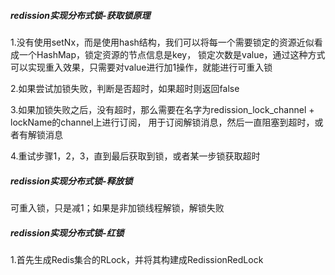 ##### redission实现分布式锁-获取锁原理
1.没有使用setNx，而是使用hash结构，我们可以将每一个需要锁定的资源近似看成一个HashMap，锁定资源的节点信息是key，
锁定次数是value，通过这种方式可以实现重入效果，只需要对value进行加1操作，就能进行可重入锁  

2.如果尝试加锁失败，判断是否超时，如果超时则返回false  

3.如果加锁失败之后，没有超时，那么需要在名字为redission_lock_channel + lockName的channel上进行订阅，
用于订阅解锁消息，然后一直阻塞到超时，或者有解锁消息  

4.重试步骤1，2，3，直到最后获取到锁，或者某一步锁获取超时  

##### redission实现分布式锁-释放锁
可重入锁，只是减1；如果是非加锁线程解锁，解锁失败

##### redission实现分布式锁-红锁
1.首先生成Redis集合的RLock，并将其构建成RedissionRedLock